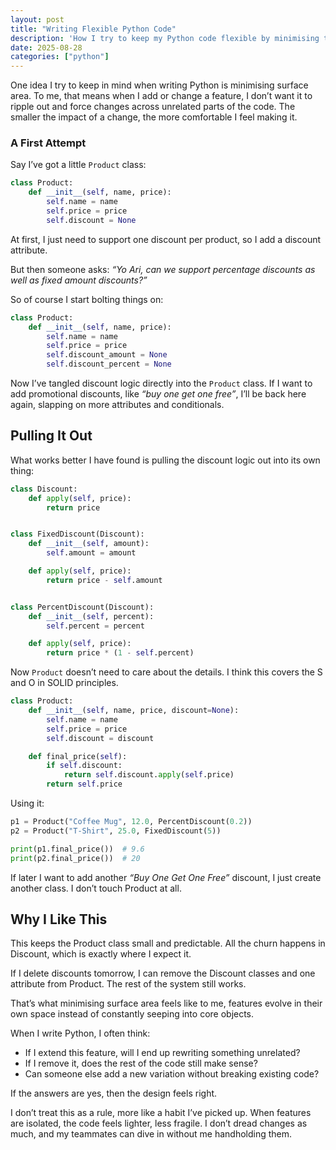 ```yaml
---
layout: post
title: "Writing Flexible Python Code"
description: 'How I try to keep my Python code flexible by minimising the surface area of changes'
date: 2025-08-28
categories: ["python"]
---
```


One idea I try to keep in mind when writing Python is minimising surface area. To me, that means when I add or change a feature, I don’t want it to ripple out and force changes across unrelated parts of the code. The smaller the impact of a change, the more comfortable I feel making it.

### A First Attempt

Say I’ve got a little `Product` class:

```python
class Product:
    def __init__(self, name, price):
        self.name = name
        self.price = price
        self.discount = None
```

At first, I just need to support one discount per product, so I add a discount attribute.

But then someone asks: _“Yo Ari, can we support percentage discounts as well as fixed amount discounts?”_

So of course I start bolting things on:

```python
class Product:
    def __init__(self, name, price):
        self.name = name
        self.price = price
        self.discount_amount = None
        self.discount_percent = None
```

Now I’ve tangled discount logic directly into the `Product` class. If I want to add promotional discounts, like _“buy one get one free”_, I’ll be back here again, slapping on more attributes and conditionals.

## Pulling It Out

What works better I have found is pulling the discount logic out into its own thing:

```python
class Discount:
    def apply(self, price):
        return price


class FixedDiscount(Discount):
    def __init__(self, amount):
        self.amount = amount

    def apply(self, price):
        return price - self.amount


class PercentDiscount(Discount):
    def __init__(self, percent):
        self.percent = percent

    def apply(self, price):
        return price * (1 - self.percent)
```

Now `Product` doesn’t need to care about the details. I think this covers the S and O in SOLID principles.

```python
class Product:
    def __init__(self, name, price, discount=None):
        self.name = name
        self.price = price
        self.discount = discount

    def final_price(self):
        if self.discount:
            return self.discount.apply(self.price)
        return self.price
```

Using it:

```python
p1 = Product("Coffee Mug", 12.0, PercentDiscount(0.2))
p2 = Product("T-Shirt", 25.0, FixedDiscount(5))

print(p1.final_price())  # 9.6
print(p2.final_price())  # 20
```

If later I want to add another _“Buy One Get One Free”_ discount, I just create another class. I don’t touch Product at all.

## Why I Like This

This keeps the Product class small and predictable. All the churn happens in Discount, which is exactly where I expect it.

If I delete discounts tomorrow, I can remove the Discount classes and one attribute from Product. The rest of the system still works.

That’s what minimising surface area feels like to me, features evolve in their own space instead of constantly seeping into core objects.

When I write Python, I often think:

- If I extend this feature, will I end up rewriting something unrelated?
- If I remove it, does the rest of the code still make sense?
- Can someone else add a new variation without breaking existing code?

If the answers are yes, then the design feels right.

I don’t treat this as a rule, more like a habit I’ve picked up. When features are isolated, the code feels lighter, less fragile. I don’t dread changes as much, and my teammates can dive in without me handholding them.
